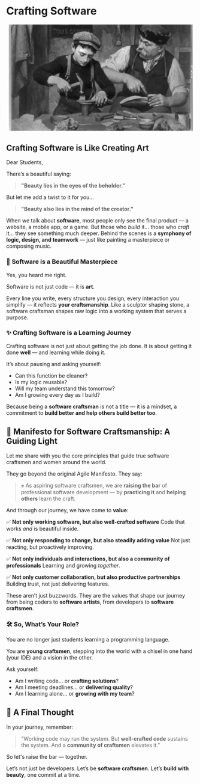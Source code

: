 # Crafting Software
<img src="/Images/learning.png">

##  Crafting Software is Like Creating Art

Dear Students,

There’s a beautiful saying:

> **"Beauty lies in the eyes of the beholder."**

But let me add a twist to it for you...

> **"Beauty also lies in the mind of the creator."**

When we talk about **software**, most people only see the final product — a website, a mobile app, or a game. But those who *build* it… those who *craft* it… they see something much deeper. Behind the scenes is a **symphony of logic, design, and teamwork** — just like painting a masterpiece or composing music.


### 🎨 **Software is a Beautiful Masterpiece**

Yes, you heard me right.

Software is not just code — it is **art**.

Every line you write, every structure you design, every interaction you simplify — it reflects **your craftsmanship**. Like a sculptor shaping stone, a software craftsman shapes raw logic into a working system that serves a purpose.

### ✨ **Crafting Software is a Learning Journey**

Crafting software is not just about getting the job done. It is about getting it done **well** — and learning while doing it.

It’s about pausing and asking yourself:

* Can this function be cleaner?
* Is my logic reusable?
* Will my team understand this tomorrow?
* Am I growing every day as I build?

Because being a **software craftsman** is not a title — it is a mindset, a commitment to **build better and help others build better too**.

## 📜 **Manifesto for Software Craftsmanship: A Guiding Light**

Let me share with you the core principles that guide true software craftsmen and women around the world.

They go beyond the original Agile Manifesto. They say:

> ✊ As aspiring software craftsmen, we are **raising the bar** of professional software development — by **practicing it** and **helping others** learn the craft.

And through our journey, we have come to **value**:

✅ **Not only working software, but also well-crafted software**
Code that works *and* is beautiful inside.

✅ **Not only responding to change, but also steadily adding value**
Not just reacting, but proactively improving.

✅ **Not only individuals and interactions, but also a community of professionals**
Learning and growing *together*.

✅ **Not only customer collaboration, but also productive partnerships**
Building trust, not just delivering features.

These aren’t just buzzwords. They are the values that shape our journey from being coders to **software artists**, from developers to **software craftsmen**.

### 🛠️ **So, What’s Your Role?**

You are no longer just students learning a programming language.

You are **young craftsmen**, stepping into the world with a chisel in one hand (your IDE) and a vision in the other.

Ask yourself:

* Am I writing code… or **crafting solutions**?
* Am I meeting deadlines… or **delivering quality**?
* Am I learning alone… or **growing with my team**?

## 🌱 A Final Thought

In your journey, remember:

> "Working code may run the system.
> But **well-crafted code** sustains the system.
> And a **community of craftsmen** elevates it."

So let's raise the bar — together.

Let’s not just be developers.
Let’s be **software craftsmen**.
Let’s **build with beauty**, one commit at a time.

